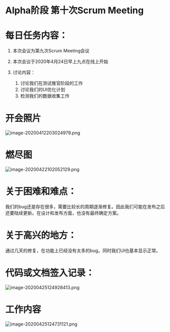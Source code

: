 # Alpha阶段 第十次Scrum Meeting

# 每日任务内容：

1. 本次会议为第九次Scrum Meeting会议
2. 本次会议于2020年4月24日早上九点在线上开始
3. 讨论内容：

   1. 讨论我们在测试推官阶段的工作
   2. 讨论我们的UI优化计划
   3. 检测我们的数据收集工作

# 开会照片

![image-20200412203024979.png](https://i.loli.net/2020/04/15/Vxz7dc6STZy8AUk.png)

# 燃尽图

![image-20200422102052129.png](https://i.loli.net/2020/04/22/dD2h6MwXJzLinpg.png)

# 关于困难和难点：

我们的bug还是存在很多，需要比较长的周期逐渐修复。因此我们可能在发布之后还要陆续更新。在设计和发布方面，也没有最终确定方案。

# 关于高兴的地方：

通过几天的修复，在功能上已经没有太多的bug。同时我们UI也基本显示正常。

# 代码或文档签入记录：

![image-20200425124928413.png](https://i.loli.net/2020/04/25/zNskQUrfuOgnoZA.png)

# 工作内容

![image-20200425124731121.png](https://i.loli.net/2020/04/25/MTYKlhaA5qHcki2.png)